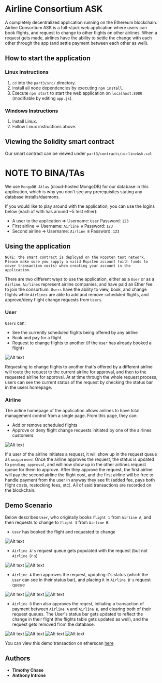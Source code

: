 # Airline Consortium ASK

A completely decentralized application running on the Ethereum blockchain. Airline Consortium ASK is a full-stack web application where users can book flights, and request to change to other flights on other airlines. When a request gets made, airlines have the ability to settle the change with each other through the app (and settle payment between each other as well).

## How to start the application

### Linux Instructions
1. `cd` into the `part3/src/` directory.
2. Install all node dependencies by executing `npm install`.
3. Execute `npm start` to start the web application on `localhost:8080` (modifiable by editing `app.js`).

### Windows Instructions
1. Install Linux.
2. Follow Linux instructions above.

## Viewing the Solidity smart contract

Our smart contract can be viewed under `part3/contracts/airlineAsk.sol`

# NOTE TO BINA/TAs

We use `MongoDB Atlas` (cloud-hosted MongoDB) for our database in this application, which is why you don't see any prerequisites stating any database installs/daemons.

If you would like to play around with the application, you can use the logins below (each of with has around ~5 test ether):

* A user to the application => Username: `User` Password: `123`
* First airline => Username: `Airline A` Password: `123`
* Second airline => Username: `Airline B` Password: `123`

## Using the application

```NOTE: the smart contract is deployed on the Ropsten test network. Please make sure you supply a valid Ropsten account (with funds to cover transaction costs) when creating your account in the application.``` 

There are two different ways to use the application, either as a `User` or as a `Airline`. `Airlines` represent airline companies, and have paid an Ether fee to join the consortium. `Users` have the ability to view, book, and change flights while `Airlines` are able to add and remove scheduled flights, and approve/deny flight change requests from `Users`.

### User

`Users` can:
* See the currently scheduled flights being offered by any airline
* Book and pay for a flight
* Request to change flights to another (if the `User` has already booked a flight) 

![Alt text](src/assets/user_home.png)

Requesting to change flights to another that's offered by a different airline will route the request to the current airline for approval, and then to the requested airline for approval. At at time through the whole request process, users can see the current status of the request by checking the status bar in the users homepage.

### Airline

The airline homepage of the application allows airlines to have total management control from a single page. From this page, they can:
* Add or remove scheduled flights
* Approve or deny flight change requests initiated by one of the airlines customers  

![Alt text](src/assets/airline_a_home_1.png)

If a user of the airline initiates a request, it will show up in the request queue as `unapproved`. Once the airline approves the request, the status is updated to `pending approval`, and will now show up in the other airlines request queue for them to approve. After they approve the request, the first airline will pay the second airline the flight cost, and the first airline will be free to handle payment from the user in anyway they see fit (added fee, pays both flight costs, restocking fees, etc). All of said transactions are recorded on the blockchain.

## Demo Scenario

Below describes `User`, who originally books `flight 1` from `Airline A`, and then requests to change to `flight 3` from `Airline B`:

* `User` has booked the flight and requested to change

![Alt text](src/assets/user_home.png)

* `Airline A's` request queue gets populated with the request (but not `Airline B's`)

![Alt text](src/assets/airline_a_home_1.png)
![Alt text](src/assets/airline_b_home_1.png)

* `Airline A` then approves the request, updating it's status (which the `User` can see in their status bar), and placing it in `Airline B's` request queue

![Alt text](src/assets/user_req_status.png)
![Alt text](src/assets/airline_a_req_status.png)
![Alt text](src/assets/airline_b_req_status.png)

* `Airline B` then also approves the reqest, initiating a transaction of payment between `Airline A` and `Airline B`, and clearing both of their request queues. The User's status bar gets updated to reflect the change in their flight (the flights table gets updated as well), and the request gets removed from the database.

![Alt text](src/assets/user_approved.png)
![Alt text](src/assets/airline_a_after_approve.png)
![Alt text](src/assets/airline_b_after_approve.png)
![Alt text](src/assets/term_trans.png)

You can view this demo transaction on etherscan [here](https://ropsten.etherscan.io/tx/0xc92733a3de572b7fba45e4793f1fd8079c52ee476482381486688f9c26e8aebe)

## Authors

* **Timothy Chase**
* **Anthony Introne**
